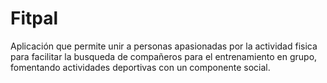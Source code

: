 # Fitpal
Aplicación que permite unir a personas apasionadas por la actividad fisica para facilitar la busqueda de compañeros para el entrenamiento en grupo, fomentando actividades deportivas con un componente social.
